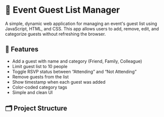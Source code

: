 # 🎉 Event Guest List Manager

A simple, dynamic web application for managing an event's guest list using JavaScript, HTML, and CSS. This app allows users to add, remove, edit, and categorize guests without refreshing the browser.

## 🚀 Features

- Add a guest with name and category (Friend, Family, Colleague)
- Limit guest list to 10 people
- Toggle RSVP status between “Attending” and “Not Attending”
- Remove guests from the list
- Show timestamp when each guest was added
- Color-coded category tags
- Simple and clean UI

## 🗂 Project Structure
